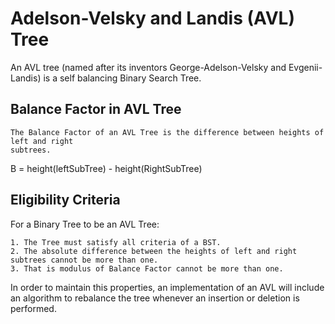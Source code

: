 # Adelson-Velsky and Landis (AVL) Tree

An AVL tree (named after its inventors George-Adelson-Velsky and Evgenii-Landis)
is a self balancing Binary Search Tree.

## Balance Factor in AVL Tree
```
The Balance Factor of an AVL Tree is the difference between heights of left and right
subtrees.
```
B = height(leftSubTree) - height(RightSubTree)

## Eligibility Criteria
For a Binary Tree to be an AVL Tree:
```
1. The Tree must satisfy all criteria of a BST.
2. The absolute difference between the heights of left and right subtrees cannot be more than one.
3. That is modulus of Balance Factor cannot be more than one.
```

In order to maintain this properties, an implementation of an AVL will include an algorithm to rebalance the tree whenever an insertion or deletion is performed.